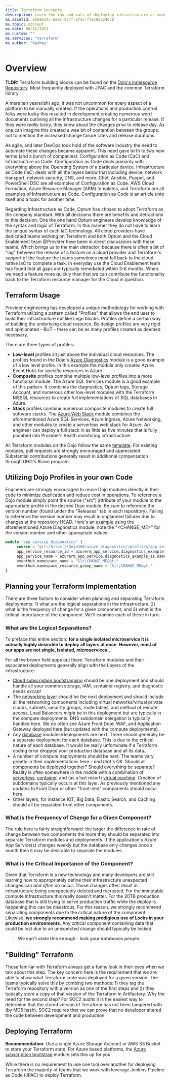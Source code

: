 ```yaml
---
title: Terraform Concepts
description: Learn the ins and outs of deploying infrastructure as code (IaC) using HashiCorp's Terraform.
ms.assetid: 9bb9514c-e89c-477f-bf43-ffec9d2246c8
ms.topic: concept
ms.date: 06/11/2021
ms.custom: ""
ms.services: "terraform"
ms.author: "bashey"
---
```


# Overview

**TLDR:** Terraform building blocks can be found on the [Dojo's Innersource Repository](https://github.optum.com/dojo360). Most frequently deployed with JPAC and the common Terraform library.

A mere ten years(ish) ago, it was not uncommon for every aspect of a platform to be manually created. If the operations and production control folks were lucky this resulted in development creating numerous word documents outlining all the infrastructure changes for a particular release. If they were *really* lucky, they knew about the changes prior to release day. As one can imagine this created a wee bit of contention between the groups; not to mention the increased change failure rates and release durations

As agile, and later DevOps took hold of the software industry the need to automate these changes became apparent. This need gave birth to two new terms (and a bunch of companies): Configuration as Code (CaC) and Infrastructure as Code. Configuration as Code deals primarily with everything above the Operating System of a particular device. Infrastructure as Code (IaC) deals with all the layers below that including device, network transport, network security, DNS, and more. Chef, Ansible, Puppet, and PowerShell DSC are all examples of Configuration as Code. AWS Cloud Formation, Azure Resource Manager (ARM) templates, and Terraform are all examples of Infrastructure as Code. Configuration as Code is an article unto itself and a topic for another time.

Regarding Infrastructure as Code, Optum has chosen to adopt Terraform as the company standard. With all decisions there are benefits and detractions to this decision. One the one hand Optum engineers develop knowledge of the syntax and logic of Terraform. In this manner they do not have to learn the unique syntax of each IaC technology. All cloud providers have dedicated teams working on Terraform and both Optum and the Cloud Enablement team @Provider have been in direct discussions with these teams. Which brings us to the main detractor: because there is often a bit of "lag" between the release of a feature on a cloud provider and Terraform's support of the feature the teams sometimes must fall back to the cloud native IaC to complete a task. In everyday use the Cloud Enablement team has found that all gaps are typically remediated within 3-6 months. When we need a feature more quickly than that we can contribute the functionality back to the Terraform resource manager for the Cloud in question.

## Terraform Usage

Provider engineering has developed a unique methodology for working with Terraform utilizing a pattern called "Profiles" that allows the end user to build their infrastructure out like Lego blocks. Profiles define a certain way of building the underlying cloud resource. By design profiles are very rigid and opinionated - BUT - there can be as many profiles created as deemed necessary.

There are three types of profiles:

- **Low-level** profiles sit just above the individual cloud resources. The profiles found in the Dojo's [Azure Diagnostics](https://github.optum.com/Dojo360/azure-diagnostics) module is a good example of a low level profile. In this example the module only creates Azure Event Hubs for specific resources in Azure.
- **Composite** profiles combine multiple low-level profiles into a more functional module. The Azure SQL Services module is a good example of this pattern. It combines the diagnostics, Optum tags, Storage Account, and numerous other low-level modules with the Terraform MSSQL resources to create full implementations of SQL databases in Azure.
- **Stack** profiles combine numerous composite modules to create full software stacks. The [Azure Web Stack](https://github.optum.com/Dojo360/azure-web-stack) module combines the aforementioned Azure SQL Services, Azure Ingress, Azure Networking, and other modules to create a serverless web stack for Azure. An engineer can deploy a full stack in as little as five minutes that is fully plumbed into Provider's health monitoring infrastructure.

All Terraform modules on the Dojo follow the same [template](https://github.optum.com/Dojo360/dojo-template-terraform). For existing modules, pull requests are strongly encouraged and appreciated. Substantial contributions generally result in additional compensation through UHG's Bravo program.

## Utilizing Dojo Profiles in your own Code

Engineers are strongly encouraged to reuse Dojo modules directly in their code to minimize duplication and reduce cost in operations. To reference a Dojo module simply point the source ("src") attribute of your module to the appropriate profile in the desired Dojo module. Be sure to reference the version number (found under the "Releases" tab in each repository). Failing to reference the version number may result in unplanned failures due to changes at the repository HEAD. Here's an [example](https://github.optum.com/Dojo360/azure-diagnostics/tree/master/profiles/app-service-event-hub-diagnostics) using the aforementioned Azure Diagnostics module; note the "&lt;CHANGE_ME&gt;" for the version number and other appropriate values:

```terraform
module "app_service_diagnostics" {
     source = "git:/https://Dojo360/azure-diagnostics//profiles/app-service-event-hub-diagnostics?ref=&lt;CHANGE_ME&gt;"
     app_service_resource_id = azurerm_app_service.diagnostics_example_as.id
     app_service_name = azurerm_app_service.diagnostics_example_as.name
     eventhub_namespace_name = "&lt;CHANGE_ME&gt;"
     eventhub_namespace_resource_group_name = "&lt;CHANGE_ME&gt;"
}
```

## Planning your Terraform Implementation

There are three factors to consider when planning and separating Terraform deployments: 1) what are the logical separations in the infrastructure, 2) what is the frequency of change for a given component, and 3) what is the critical importance of the component. We'll examine each of these in turn:

### What are the Logical Separations?

To preface this entire section: **for a single isolated microservice it is actually highly desirable to deploy all layers at once**.
**However, most of our apps are not single, isolated, microservices…**

For all the brown field apps out there: Terraform modules and their associated deployments generally align with the Layers of the infrastructure:

- [Cloud subscription bootstrapping](https://github.optum.com/Dojo360/azure-subscription-bootstrap) should be one deployment and should handle all your common storage, IAM, container registry, and diagnostic needs *except*
- The [networking layer](https://github.optum.com/Dojo360/azure-networking) should be the next deployment and should include all the networking components including virtual networks/virtual private clouds, subnets, security groups, route tables, and method of remote access. Load Balancers *might* be in this deployment but are typically in the compute deployments. DNS subdomain delegation is typically handled here. We do often see Azure Front Door, WAF, and Application Gateway deployed here (but updated with the compute deployments).
- Any [database](https://github.optum.com/Dojo360/azure-sql-services) modules/deployments are next. There should generally be a separate deployment for each database. This is due to the critical nature of each database. It would be really unfortunate if a Terraform coding error dropped your production database and all its data…
- A number of compute deployments should be next. The teams vary greatly in their implementations here - *and that's OK*. Should all components be deployed together? Should everything be separate? Reality is often somewhere in the middle with a combination of [serverless](https://github.optum.com/Dojo360/azure-app-service), [container](https://github.optum.com/Dojo360/azure-kubernetes-services), and (as a last resort) [virtual machine](https://github.optum.com/Dojo360/azure-virtual-machine). Creation of subdomains typically occurs at this layer. As previously mentioned any updates to Front Door or other "front-end" components should occur here.
- Other layers, for instance IOT, Big Data, Elastic Search, and Caching should all be separated from other components.

### What is the Frequency of Change for a Given Component?

The rule here is fairly straightforward: the larger the difference in rate of change between two components the more they should be separated into separate Terraform modules and deployments. If the application's Azure App Service(s) changes weekly but the database only changes once a month then it may be desirable to separate the modules.

### What is the Critical Importance of the Component?

Given that Terraform is a new technology and many developers are still learning how to appropriately define their infrastructure unexpected changes can *and often do* occur. Those changes often result in infrastructure being unexpectedly deleted and recreated. For the immutable compute infrastructure this really doesn't matter. For the 20TB production database that is still trying to serve production traffic while the deploy is happening this can be disastrous. For this reason, we strongly recommend separating components due to the critical nature of the component. Likewise, **we strongly recommend making prodigious use of Locks in your production environments**. Any critical component containing data that could be lost due to an unexpected change should typically be locked.

> **We can't state this enough - lock your databases people.**

## "Building" Terraform

Those familiar with Terraform always get a funny look in their eyes when we talk about this step. The key concern here is the requirement that we are able to show what Terraform code was deployed for a given version. The teams typically solve this by combing two methods: 1) they tag the Terraform repository with a version as one of the first steps and 2) they typically store a copy of that version of the Terraform in Artifactory. Why the need for the second step? For SOC2 audits it is the easiest way to determine that the stored version of Terraform has not been tampered with (by MD5 hash). SOC2 requires that we can prove that no developer altered the code between development and production.

## Deploying Terraform

**Recommendation**: Use a single Azure Storage Account or AWS S3 Bucket to store your Terraform state. For Azure based platforms, the [Azure subscription bootstrap](https://github.optum.com/Dojo360/azure-subscription-bootstrap) module sets this up for you.

While there is no requirement to use one tool over another for deploying Terraform the majority of teams that we work with leverage Jenkins Pipeline as Code (JPAC) to deploy Terraform.
